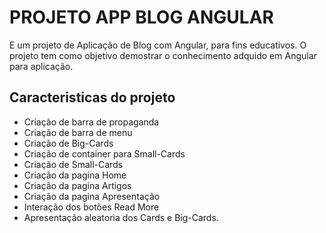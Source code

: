 # PROJETO APP BLOG ANGULAR
E um projeto de Aplicação de Blog com Angular, para fins educativos. O projeto tem como objetivo demostrar o conhecimento adquido em Angular para aplicação.

## Caracteristicas do projeto
- Criação de barra de propaganda
- Criação de barra de menu
- Criação de Big-Cards
- Criação de container para Small-Cards
- Criação de Small-Cards
- Criação da pagina Home
- Criação da pagina Artigos
- Criação da pagina Apresentação
- Interação dos botões Read More
- Apresentação aleatoria dos Cards e Big-Cards.